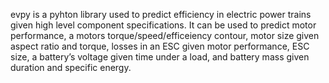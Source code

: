 
evpy is a pyhton library used to predict efficiency in electric power trains given high level component specifications. It can be used to predict motor performance, a motors torque/speed/efficeiency contour, motor size given aspect ratio and torque, losses in an ESC given motor performance, ESC size, a battery’s voltage given time under a load, and battery mass given duration and specific energy.